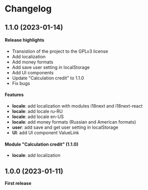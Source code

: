 # Changelog

## 1.1.0 (2023-01-14)

#### Release highlights

* Transistion of the project to the GPLv3 license
* Add localization
* Add money formats
* Add save user setting in localStorage
* Add UI components
* Update "Calculation credit" to 1.1.0
* Fix bugs

#### Features

* **locale**: add localization with modules i18next and i18next-react
* **locale**: add locale ru-RU
* **locale**: add locale en-US
* **locale**: add money formats (Russian and American formats)
* **user**: add save and get user setting in localStorage
* **UI**: add UI component ValueLink

#### Module "Calculation credit" (1.1.0)

* **locale**: add localization

## 1.0.0 (2023-01-11)

**First release**

